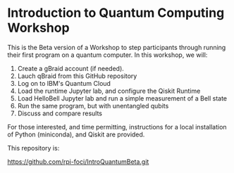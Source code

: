 # Introduction to Quantum Computing Workshop

This is the Beta version of a Workshop to step participants through
running their first program on a quantum computer.  In this workshop,
we will:

   1) Create a gBraid account (if needed).
   2) Lauch qBraid from this GitHub repository
   3) Log on to IBM's Quantum Cloud
   4) Load the runtime Jupyter lab, and configure the Qiskit Runtime
   5) Load HelloBell Jupyter lab and run a simple measurement of a Bell state
   6) Run the same program, but with unentangled qubits
   7) Discuss and compare results

For those interested, and time permitting, instructions for a local installation
of Python (miniconda), and Qiskit are provided.

This repository is:

https://github.com/rpi-foci/IntroQuantumBeta.git




